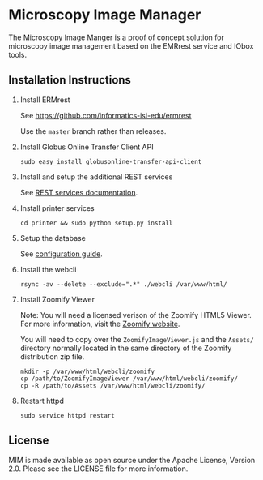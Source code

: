 # Microscopy Image Manager

The Microscopy Image Manger is a proof of concept solution for microscopy
image management based on the EMRrest service and IObox tools.

## Installation Instructions

1. Install ERMrest

   See https://github.com/informatics-isi-edu/ermrest

   Use the `master` branch rather than releases.

2. Install Globus Online Transfer Client API

   ```
   sudo easy_install globusonline-transfer-api-client
   ```

3. Install and setup the additional REST services

   See [REST services documentation](rest/README.md).

4. Install printer services

   ```
   cd printer && sudo python setup.py install
   ```

5. Setup the database

   See [configuration guide](config/README.md).

6. Install the webcli

   ```
   rsync -av --delete --exclude=".*" ./webcli /var/www/html/
   ```

7. Install Zoomify Viewer

   Note: You will need a licensed verison of the Zoomify HTML5 Viewer. For
   more information, visit the [Zoomify website](http://www.zoomify.com).

   You will need to copy over the `ZoomifyImageViewer.js` and the
   `Assets/` directory normally located in the same directory of the
   Zoomify distribution zip file.

   ```
   mkdir -p /var/www/html/webcli/zoomify
   cp /path/to/ZoomifyImageViewer /var/www/html/webcli/zoomify/
   cp -R /path/to/Assets /var/www/html/webcli/zoomify/
   ```

8. Restart httpd

   ```
   sudo service httpd restart
   ```

## License

MIM is made available as open source under the Apache License, Version 2.0.
Please see the LICENSE file for more information.
